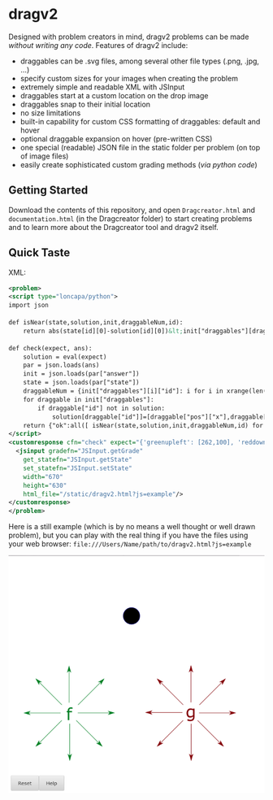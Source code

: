 dragv2
======

Designed with problem creators in mind, dragv2 problems can be made _without writing any code_.
Features of dragv2 include:
* draggables can be .svg files, among several other file types (.png, .jpg, ...)
* specify custom sizes for your images when creating the problem
* extremely simple and readable XML with JSInput
* draggables start at a custom location on the drop image
* draggables snap to their initial location
* no size limitations
* built-in capability for custom CSS formatting of draggables: default and hover
* optional draggable expansion on hover (pre-written CSS)
* one special (readable) JSON file in the static folder per problem (on top of image files)
* easily create sophisticated custom grading methods (_via python code_)

Getting Started
---------------
Download the contents of this repository, and open `Dragcreator.html` and `documentation.html` (in the Dragcreator folder) to start creating problems and to learn more about the Dragcreator tool and dragv2 itself.

Quick Taste
-----------
XML:
```XML
<problem>
<script type="loncapa/python">
import json

def isNear(state,solution,init,draggableNum,id):
    return abs(state[id][0]-solution[id][0])&lt;init["draggables"][draggableNum[id]]["size"]["width"]/2 and abs(state[id][1]-solution[id][1])&lt;init["draggables"][draggableNum[id]]["size"]["height"]/2

def check(expect, ans):
    solution = eval(expect)
    par = json.loads(ans)
    init = json.loads(par["answer"])
    state = json.loads(par["state"])
    draggableNum = {init["draggables"][i]["id"]: i for i in xrange(len(init["draggables"]))}
    for draggable in init["draggables"]:
        if draggable["id"] not in solution:
            solution[draggable["id"]]=[draggable["pos"]["x"],draggable["pos"]["y"]]
    return {"ok":all([ isNear(state,solution,init,draggableNum,id) for id in state])}
</script>
<customresponse cfn="check" expect="{'greenupleft': [262,100], 'reddown': [315,225]}">
  <jsinput gradefn="JSInput.getGrade"
    get_statefn="JSInput.getState"
    set_statefn="JSInput.setState"
    width="670"
    height="630"
    html_file="/static/dragv2.html?js=example"/>
</customresponse>
</problem>
```

Here is a still example (which is by no means a well thought or well drawn problem), but you can play with the real thing if you have the files using your web browser: `file:///Users/Name/path/to/dragv2.html?js=example`

![simple example](example/example.png "Made with Dragcreator!")
